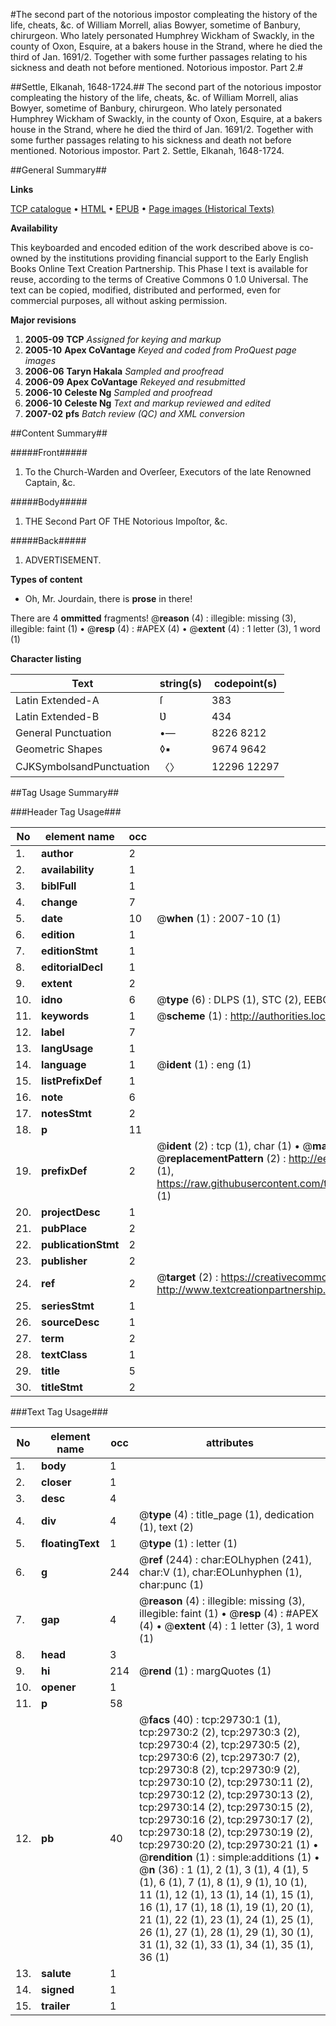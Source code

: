 #The second part of the notorious impostor compleating the history of the life, cheats, &c. of William Morrell, alias Bowyer, sometime of Banbury, chirurgeon. Who lately personated Humphrey Wickham of Swackly, in the county of Oxon, Esquire, at a bakers house in the Strand, where he died the third of Jan. 1691/2. Together with some further passages relating to his sickness and death not before mentioned. Notorious impostor. Part 2.#

##Settle, Elkanah, 1648-1724.##
The second part of the notorious impostor compleating the history of the life, cheats, &c. of William Morrell, alias Bowyer, sometime of Banbury, chirurgeon. Who lately personated Humphrey Wickham of Swackly, in the county of Oxon, Esquire, at a bakers house in the Strand, where he died the third of Jan. 1691/2. Together with some further passages relating to his sickness and death not before mentioned.
Notorious impostor. Part 2.
Settle, Elkanah, 1648-1724.

##General Summary##

**Links**

[TCP catalogue](http://www.ota.ox.ac.uk/tcp/)  • 
[HTML](http://tei.it.ox.ac.uk/tcp/Texts-HTML/free/A59/A59344.html)  • 
[EPUB](http://tei.it.ox.ac.uk/tcp/Texts-EPUB/free/A59/A59344.epub) • 
[Page images (Historical Texts)](https://data.historicaltexts.jisc.ac.uk/view?pubId=eebo-99825350e&pageId=eebo-99825350e-29730-1)

**Availability**

This keyboarded and encoded edition of the
	       work described above is co-owned by the institutions
	       providing financial support to the Early English Books
	       Online Text Creation Partnership. This Phase I text is
	       available for reuse, according to the terms of Creative
	       Commons 0 1.0 Universal. The text can be copied,
	       modified, distributed and performed, even for
	       commercial purposes, all without asking permission.

**Major revisions**

1. __2005-09__ __TCP__ *Assigned for keying and markup*
1. __2005-10__ __Apex CoVantage__ *Keyed and coded from ProQuest page images*
1. __2006-06__ __Taryn Hakala__ *Sampled and proofread*
1. __2006-09__ __Apex CoVantage__ *Rekeyed and resubmitted*
1. __2006-10__ __Celeste Ng__ *Sampled and proofread*
1. __2006-10__ __Celeste Ng__ *Text and markup reviewed and edited*
1. __2007-02__ __pfs__ *Batch review (QC) and XML conversion*

##Content Summary##

#####Front#####

1. To the Church-Warden and Overſeer, Executors of the late Renowned Captain, &c.

#####Body#####

1. THE Second Part OF THE Notorious Impoſtor, &c.

#####Back#####

1. ADVERTISEMENT.

**Types of content**

  * Oh, Mr. Jourdain, there is **prose** in there!

There are 4 **ommitted** fragments! 
 @__reason__ (4) : illegible: missing (3), illegible: faint (1)  •  @__resp__ (4) : #APEX (4)  •  @__extent__ (4) : 1 letter (3), 1 word (1)

**Character listing**


|Text|string(s)|codepoint(s)|
|---|---|---|
|Latin Extended-A|ſ|383|
|Latin Extended-B|Ʋ|434|
|General Punctuation|•—|8226 8212|
|Geometric Shapes|◊▪|9674 9642|
|CJKSymbolsandPunctuation|〈〉|12296 12297|

##Tag Usage Summary##

###Header Tag Usage###

|No|element name|occ|attributes|
|---|---|---|---|
|1.|__author__|2||
|2.|__availability__|1||
|3.|__biblFull__|1||
|4.|__change__|7||
|5.|__date__|10| @__when__ (1) : 2007-10 (1)|
|6.|__edition__|1||
|7.|__editionStmt__|1||
|8.|__editorialDecl__|1||
|9.|__extent__|2||
|10.|__idno__|6| @__type__ (6) : DLPS (1), STC (2), EEBO-CITATION (1), PROQUEST (1), VID (1)|
|11.|__keywords__|1| @__scheme__ (1) : http://authorities.loc.gov/ (1)|
|12.|__label__|7||
|13.|__langUsage__|1||
|14.|__language__|1| @__ident__ (1) : eng (1)|
|15.|__listPrefixDef__|1||
|16.|__note__|6||
|17.|__notesStmt__|2||
|18.|__p__|11||
|19.|__prefixDef__|2| @__ident__ (2) : tcp (1), char (1)  •  @__matchPattern__ (2) : ([0-9\-]+):([0-9IVX]+) (1), (.+) (1)  •  @__replacementPattern__ (2) : http://eebo.chadwyck.com/downloadtiff?vid=$1&page=$2 (1), https://raw.githubusercontent.com/textcreationpartnership/Texts/master/tcpchars.xml#$1 (1)|
|20.|__projectDesc__|1||
|21.|__pubPlace__|2||
|22.|__publicationStmt__|2||
|23.|__publisher__|2||
|24.|__ref__|2| @__target__ (2) : https://creativecommons.org/publicdomain/zero/1.0/ (1), http://www.textcreationpartnership.org/docs/. (1)|
|25.|__seriesStmt__|1||
|26.|__sourceDesc__|1||
|27.|__term__|2||
|28.|__textClass__|1||
|29.|__title__|5||
|30.|__titleStmt__|2||


###Text Tag Usage###

|No|element name|occ|attributes|
|---|---|---|---|
|1.|__body__|1||
|2.|__closer__|1||
|3.|__desc__|4||
|4.|__div__|4| @__type__ (4) : title_page (1), dedication (1), text (2)|
|5.|__floatingText__|1| @__type__ (1) : letter (1)|
|6.|__g__|244| @__ref__ (244) : char:EOLhyphen (241), char:V (1), char:EOLunhyphen (1), char:punc (1)|
|7.|__gap__|4| @__reason__ (4) : illegible: missing (3), illegible: faint (1)  •  @__resp__ (4) : #APEX (4)  •  @__extent__ (4) : 1 letter (3), 1 word (1)|
|8.|__head__|3||
|9.|__hi__|214| @__rend__ (1) : margQuotes (1)|
|10.|__opener__|1||
|11.|__p__|58||
|12.|__pb__|40| @__facs__ (40) : tcp:29730:1 (1), tcp:29730:2 (2), tcp:29730:3 (2), tcp:29730:4 (2), tcp:29730:5 (2), tcp:29730:6 (2), tcp:29730:7 (2), tcp:29730:8 (2), tcp:29730:9 (2), tcp:29730:10 (2), tcp:29730:11 (2), tcp:29730:12 (2), tcp:29730:13 (2), tcp:29730:14 (2), tcp:29730:15 (2), tcp:29730:16 (2), tcp:29730:17 (2), tcp:29730:18 (2), tcp:29730:19 (2), tcp:29730:20 (2), tcp:29730:21 (1)  •  @__rendition__ (1) : simple:additions (1)  •  @__n__ (36) : 1 (1), 2 (1), 3 (1), 4 (1), 5 (1), 6 (1), 7 (1), 8 (1), 9 (1), 10 (1), 11 (1), 12 (1), 13 (1), 14 (1), 15 (1), 16 (1), 17 (1), 18 (1), 19 (1), 20 (1), 21 (1), 22 (1), 23 (1), 24 (1), 25 (1), 26 (1), 27 (1), 28 (1), 29 (1), 30 (1), 31 (1), 32 (1), 33 (1), 34 (1), 35 (1), 36 (1)|
|13.|__salute__|1||
|14.|__signed__|1||
|15.|__trailer__|1||
